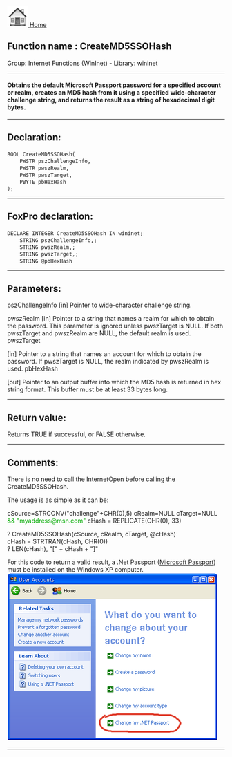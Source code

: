 [<img src="../../images/home.png"> Home ](https://github.com/VFPX/Win32API)  

## Function name : CreateMD5SSOHash
Group: Internet Functions (WinInet) - Library: wininet    
***  


#### Obtains the default Microsoft Passport password for a specified account or realm, creates an MD5 hash from it using a specified wide-character challenge string, and returns the result as a string of hexadecimal digit bytes.
***  


## Declaration:
```foxpro  
BOOL CreateMD5SSOHash(
	PWSTR pszChallengeInfo,
	PWSTR pwszRealm,
	PWSTR pwszTarget,
	PBYTE pbHexHash
);  
```  
***  


## FoxPro declaration:
```foxpro  
DECLARE INTEGER CreateMD5SSOHash IN wininet;
	STRING pszChallengeInfo,;
	STRING pwszRealm,;
	STRING pwszTarget,;
	STRING @pbHexHash  
```  
***  


## Parameters:
pszChallengeInfo 
[in] Pointer to wide-character challenge string.

pwszRealm 
[in] Pointer to a string that names a realm for which to obtain the password. This parameter is ignored unless pwszTarget is NULL. If both pwszTarget and pwszRealm are NULL, the default realm is used. 
pwszTarget 

[in] Pointer to a string that names an account for which to obtain the password. If pwszTarget is NULL, the realm indicated by pwszRealm is used. 
pbHexHash 

[out] Pointer to an output buffer into which the MD5 hash is returned in hex string format. This buffer must be at least 33 bytes long.  
***  


## Return value:
Returns TRUE if successful, or FALSE otherwise.  
***  


## Comments:
There is no need to call the InternetOpen before calling the CreateMD5SSOHash.  
  
The usage is as simple as it can be:  
<div class="precode">cSource=STRCONV("challenge"+CHR(0),5)  
cRealm=NULL  
cTarget=NULL <span style="color: #0a0;">&& "myaddress@msn.com"</span>  
cHash = REPLICATE(CHR(0), 33)  
  
? CreateMD5SSOHash(cSource, cRealm, cTarget, @cHash)  
cHash = STRTRAN(cHash, CHR(0))  
? LEN(cHash), "[" + cHash + "]"  
</div>  
For this code to return a valid result, a .Net Passport (<a href="http://en.wikipedia.org/wiki/Microsoft_Passport_Network">Microsoft Passport</a>) must be installed on the Windows XP computer.  
  
<img src="images/netpassportwizard.png" width=487 height=390>  
  
***  

